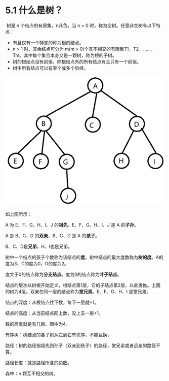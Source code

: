 # 5.1 什么是树？

​	树是 n 个结点的有限集，n非负。当 n = 0 时，称为空树。任意非空树有以下特点：

* 有且仅有一个特定的称为根的结点。
* n > 1 时，其余结点可分为 m(m > 0)个互不相交的有限集T1，T2，......，Tm。其中每个集合本身又是一颗树，称为根的子树。
* 树的根结点没有前驱，除根结点外的所有结点有且只有一个前驱。
* 树中所有结点可以有零个或多个后继。

![5.1](pictures/chapter5-1.png) 

如上图所示：

 A 为 E、F、G、H、I、J 的**祖先**。E、F、G、H、I、J 是 A 的**子孙**。

A 是 B、C、D 的**双亲**，B、C、D 是 A 的**孩子**。

B、C、D是**兄弟**，H、I也是兄弟。

树中一个结点的孩子个数称为该结点的**度**。树中结点的最大度数称为**树的度**。A的度为3，C的度为0，D的度为2。

度大于0的结点称为**分支结点**。度为0的结点称为**叶子结点**。

结点的层次从树根开始定义，根结点第1层，它的子结点第2层，以此类推。上图的树为4层。双亲在同一层的结点称为**堂兄弟**。E、F、G、H、I 是堂兄弟。

结点的深度：从根结点往下数，每下一层就+1。

结点的高度：从当前结点网上数，没上去一层+1。

数的高度就是有几层。图中为4。

有序树：树结点的各子树从左到右有次序，不能互换，

路径：树的路径指祖先到孙子（双亲到孩子）的路径，堂兄弟或者远亲的路径不算。

路径长度：就是路径所含的边数。

森林：n 颗互不相交的树。